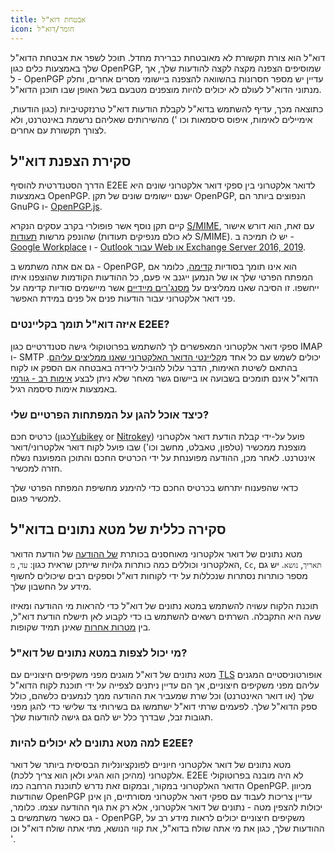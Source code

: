 ```yaml
---
title: אבטחת דוא"ל
icon: חומר/דוא"ל
---
```


דוא"ל הוא צורת תקשורת לא מאובטחת כברירת מחדל. תוכל לשפר את אבטחת הדוא"ל שלך באמצעות כלים כגון OpenPGP, שמוסיפים הצפנה מקצה לקצה להודעות שלך, אך ל - OpenPGP עדיין יש מספר חסרונות בהשוואה להצפנה ביישומי מסרים אחרים, וחלק מנתוני הדוא"ל לעולם לא יכולים להיות מוצפנים מטבעם בשל האופן שבו תוכנן הדוא"ל.

כתוצאה מכך, עדיף להשתמש בדוא"ל לקבלת הודעות דוא"ל טרנזקטיביות (כגון הודעות, אימיילים לאימות, איפוס סיסמאות וכו ') מהשירותים שאליהם נרשמת באינטרנט, ולא לצורך תקשורת עם אחרים.

## סקירת הצפנת דוא"ל

הדרך הסטנדרטית להוסיף E2EE לדואר אלקטרוני בין ספקי דואר אלקטרוני שונים היא באמצעות OpenPGP. ישנם יישומים שונים של תקן OpenPGP, הנפוצים ביותר הם [](https://en.wikipedia.org/wiki/GNU_Privacy_Guard)GnuPG ו- [OpenPGP.js](https://openpgpjs.org).

קיים תקן נוסף אשר פופולרי בקרב עסקים הנקרא [S/MIME](https://en.wikipedia.org/wiki/S/MIME), עם זאת, הוא דורש אישור שהונפק מרשות [תעודות](https://en.wikipedia.org/wiki/Certificate_authority) (לא כולם מנפיקים תעודות S/MIME). יש לו תמיכה ב - [Google Workplace](https://support.google.com/a/topic/9061730?hl=en&ref_topic=9061731) ו - [Outlook עבור Web או Exchange Server 2016, 2019](https://support.office.com/en-us/article/encrypt-messages-by-using-s-mime-in-outlook-on-the-web-878c79fc-7088-4b39-966f-14512658f480).

גם אם אתה משתמש ב - OpenPGP, הוא אינו תומך בסודיות [קדימה](https://en.wikipedia.org/wiki/Forward_secrecy), כלומר אם המפתח הפרטי שלך או של הנמען ייגנב אי פעם, כל ההודעות הקודמות שהוצפנו איתו ייחשפו. זו הסיבה שאנו ממליצים על [מסנג'רים מיידיים](../real-time-communication.md) אשר מיישמים סודיות קדימה על פני דואר אלקטרוני עבור הודעות פנים אל פנים במידת האפשר.

### איזה דוא"ל תומך בקליינטים E2EE?

ספקי דואר אלקטרוני המאפשרים לך להשתמש בפרוטוקולי גישה סטנדרטיים כגון IMAP ו- SMTP יכולים לשמש עם כל אחד מ[קליינטי הדואר האלקטרוני שאנו ממליצים עליהם](../email-clients.md). בהתאם לשיטת האימות, הדבר עלול להוביל לירידה באבטחה אם הספק או לקוח הדוא"ל אינם תומכים בשבועה או ביישום גשר מאחר שלא ניתן לבצע [אימות רב - גורמי](multi-factor-authentication.md) באמצעות אימות סיסמה רגיל.

### כיצד אוכל להגן על המפתחות הפרטיים שלי?

כרטיס חכם (כגון[Yubikey](https://support.yubico.com/hc/en-us/articles/360013790259-Using-Your-YubiKey-with-OpenPGP) or [Nitrokey](https://www.nitrokey.com)) פועל על-ידי קבלת הודעת דואר אלקטרוני מוצפנת ממכשיר (טלפון, טאבלט, מחשב וכו') שבו פועל לקוח דואר אלקטרוני/דואר אינטרנט. לאחר מכן, ההודעה מפוענחת על ידי הכרטיס החכם והתוכן המפוענח נשלח חזרה למכשיר.

כדאי שהפענוח יתרחש בכרטיס החכם כדי להימנע מחשיפת המפתח הפרטי שלך למכשיר פגום.

## סקירה כללית של מטא נתונים בדוא"ל

מטא נתונים של דואר אלקטרוני מאוחסנים בכותרת [של ההודעה](https://en.wikipedia.org/wiki/Email#Message_header) של הודעת הדואר האלקטרוני וכוללים כמה כותרות גלויות שייתכן שראית כגון: `עד`, `מ`, `Cc`, `תאריך`, `נושא`. יש גם מספר כותרות נסתרות שנכללות על ידי לקוחות דוא"ל וספקים רבים שיכולים לחשוף מידע על החשבון שלך.

תוכנת הלקוח עשויה להשתמש במטא נתונים של דוא"ל כדי להראות מי ההודעה ומאיזו שעה היא התקבלה. השרתים רשאים להשתמש בו כדי לקבוע לאן תישלח הודעת דוא"ל, בין [מטרות אחרות](https://en.wikipedia.org/wiki/Email#Message_header) שאינן תמיד שקופות.

### מי יכול לצפות במטא נתונים של דוא"ל?

מטא נתונים של דוא"ל מוגנים מפני משקיפים חיצוניים עם [TLS](https://en.wikipedia.org/wiki/Opportunistic_TLS) אופורטוניסטיים המגנים עליהם מפני משקיפים חיצוניים, אך הם עדיין ניתנים לצפייה על ידי תוכנת לקוח הדוא"ל שלך (או דואר האינטרנט) וכל שרת שמעביר את ההודעה ממך לנמענים כלשהם, כולל ספק הדוא"ל שלך. לפעמים שרתי דוא"ל ישתמשו גם בשירותי צד שלישי כדי להגן מפני תגובות זבל, שבדרך כלל יש להם גם גישה להודעות שלך.

### למה מטא נתונים לא יכולים להיות E2EE?

מטא נתונים של דואר אלקטרוני חיוניים לפונקציונליות הבסיסית ביותר של דואר אלקטרוני (מהיכן הוא הגיע ולאן הוא צריך ללכת). E2EE לא היה מובנה בפרוטוקולי הדואר האלקטרוני במקור, ובמקום זאת נדרש לתוכנת הרחבה כמו OpenPGP. מכיוון שהודעות OpenPGP עדיין צריכות לעבוד עם ספקי דואר אלקטרוני מסורתיים, הן אינן יכולות להצפין מטה - נתונים של דואר אלקטרוני, אלא רק את גוף ההודעה עצמו. כלומר, גם כאשר משתמשים ב - OpenPGP, משקיפים חיצוניים יכולים לראות מידע רב על ההודעות שלך, כגון את מי אתה שולח בדוא"ל, את קווי הנושא, מתי אתה שולח דוא"ל וכו '.
